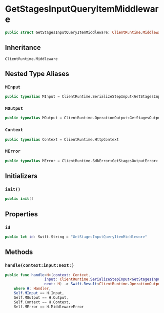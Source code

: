 # GetStagesInputQueryItemMiddleware

``` swift
public struct GetStagesInputQueryItemMiddleware: ClientRuntime.Middleware 
```

## Inheritance

`ClientRuntime.Middleware`

## Nested Type Aliases

### `MInput`

``` swift
public typealias MInput = ClientRuntime.SerializeStepInput<GetStagesInput>
```

### `MOutput`

``` swift
public typealias MOutput = ClientRuntime.OperationOutput<GetStagesOutputResponse>
```

### `Context`

``` swift
public typealias Context = ClientRuntime.HttpContext
```

### `MError`

``` swift
public typealias MError = ClientRuntime.SdkError<GetStagesOutputError>
```

## Initializers

### `init()`

``` swift
public init() 
```

## Properties

### `id`

``` swift
public let id: Swift.String = "GetStagesInputQueryItemMiddleware"
```

## Methods

### `handle(context:input:next:)`

``` swift
public func handle<H>(context: Context,
                  input: ClientRuntime.SerializeStepInput<GetStagesInput>,
                  next: H) -> Swift.Result<ClientRuntime.OperationOutput<GetStagesOutputResponse>, MError>
    where H: Handler,
    Self.MInput == H.Input,
    Self.MOutput == H.Output,
    Self.Context == H.Context,
    Self.MError == H.MiddlewareError
```
